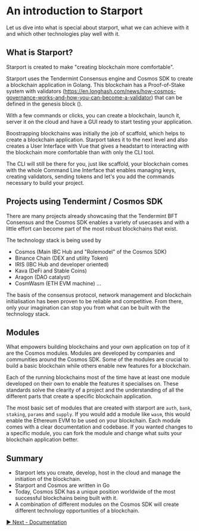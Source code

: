 # An introduction to Starport

Let us dive into what is special about starport, what we can achieve with it and which other technologies play well with it.

## What is Starport?

Starport is created to make "creating blockchain more comfortable". 

Starport uses the Tendermint Consensus engine and Cosmos SDK to create a blockchain application in Golang. This blockchain has a Proof-of-Stake system with validators (https://en.longhash.com/news/how-cosmos-governance-works-and-how-you-can-become-a-validator) that can be defined in the genesis block (). 

With a few commands or clicks, you can create a blockchain, launch it, server it on the cloud and have a GUI ready to start testing your application.

Boostrapping blockchains was initially the job of scaffold, which helps to create a blockchain application. Starport takes it to the next level and also creates a User Interface with Vue that gives a headstart to interacting with the blockchain more comfortable than with only the CLI tool. 

The CLI will still be there for you, just like scaffold, your blockchain comes with the whole Command Line Interface that enables managing keys, creating validators, sending tokens and let's you add the commands necessary to build your project.

## Projects using Tendermint / Cosmos SDK

There are many projects already showcasing that the Tendermint BFT Consensus and the Cosmos SDK enables a variety of usecases and with a little effort can become part of the most robust blockchains that exist.

The technology stack is being used by 

- Cosmos (Main IBC Hub and "Rolemodel" of the Cosmos SDK)
- Binance Chain (DEX and utility Token)
- IRIS (IBC Hub and developer oriented)
- Kava (DeFi and Stable Coins)
- Aragon (DAO catalyst)
- CosmWasm (ETH EVM machine)
...

The basis of the consensus protocol, network management and blockchain initialisation has been proven to be reliable and competitive. From there, only your imagination can stop you from what can be built with the technology stack.

## Modules

What empowers building blockchains and your own application on top of it are the Cosmos modules. Modules are developed by companies and communities around the Cosmos SDK. Some of the modules are crucial to build a basic blockchain while others enable new features for a blockchain.

Each of the running blockchains most of the time have at least one module developed on their own to enable the features it specialises on. These standards solve the clearity of a project and the understanding of all the different parts that create a specific blockchain application.

The most basic set of modules that are created with starport are `auth`, `bank`, `staking`, `params` and `supply`. If you would add a module like `wasm`, this would enable the Ethereum EVM to be used on your blockchain. Each module comes with a clear documentation and codebase. If you wanted changes to a specific module, you can fork the module and change what suits your blockchain application better.


## Summary

- Starport lets you create, develop, host in the cloud and manage the initiation of the blockchain.
- Starport and Cosmos are written in Go
- Today, Cosmos SDK has a unique position worldwide of the most successful blockchains being built with it.
- A combination of different modules on the Cosmos SDK will create different technology opportunities of a blockchain.


[▶️ Next - Documentation](../../01%20Introduction/02_documentation_specification/02_documentation_specification.md)  